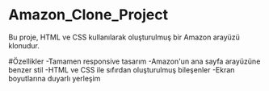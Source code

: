 # Amazon_Clone_Project
Bu proje, HTML ve CSS kullanılarak oluşturulmuş bir Amazon arayüzü klonudur.


#Özellikler 
-Tamamen responsive tasarım
-Amazon'un ana sayfa arayüzüne benzer stil
-HTML ve CSS ile sıfırdan oluşturulmuş bileşenler
-Ekran boyutlarına duyarlı yerleşim
